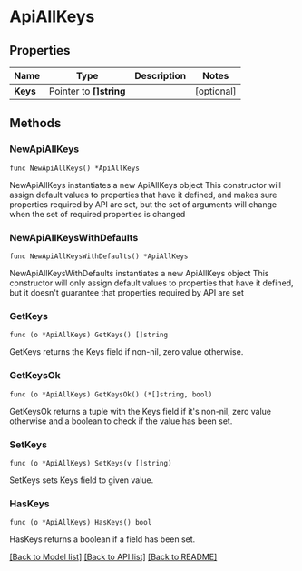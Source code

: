 # ApiAllKeys

## Properties

Name | Type | Description | Notes
------------ | ------------- | ------------- | -------------
**Keys** | Pointer to **[]string** |  | [optional] 

## Methods

### NewApiAllKeys

`func NewApiAllKeys() *ApiAllKeys`

NewApiAllKeys instantiates a new ApiAllKeys object
This constructor will assign default values to properties that have it defined,
and makes sure properties required by API are set, but the set of arguments
will change when the set of required properties is changed

### NewApiAllKeysWithDefaults

`func NewApiAllKeysWithDefaults() *ApiAllKeys`

NewApiAllKeysWithDefaults instantiates a new ApiAllKeys object
This constructor will only assign default values to properties that have it defined,
but it doesn't guarantee that properties required by API are set

### GetKeys

`func (o *ApiAllKeys) GetKeys() []string`

GetKeys returns the Keys field if non-nil, zero value otherwise.

### GetKeysOk

`func (o *ApiAllKeys) GetKeysOk() (*[]string, bool)`

GetKeysOk returns a tuple with the Keys field if it's non-nil, zero value otherwise
and a boolean to check if the value has been set.

### SetKeys

`func (o *ApiAllKeys) SetKeys(v []string)`

SetKeys sets Keys field to given value.

### HasKeys

`func (o *ApiAllKeys) HasKeys() bool`

HasKeys returns a boolean if a field has been set.


[[Back to Model list]](../README.md#documentation-for-models) [[Back to API list]](../README.md#documentation-for-api-endpoints) [[Back to README]](../README.md)


